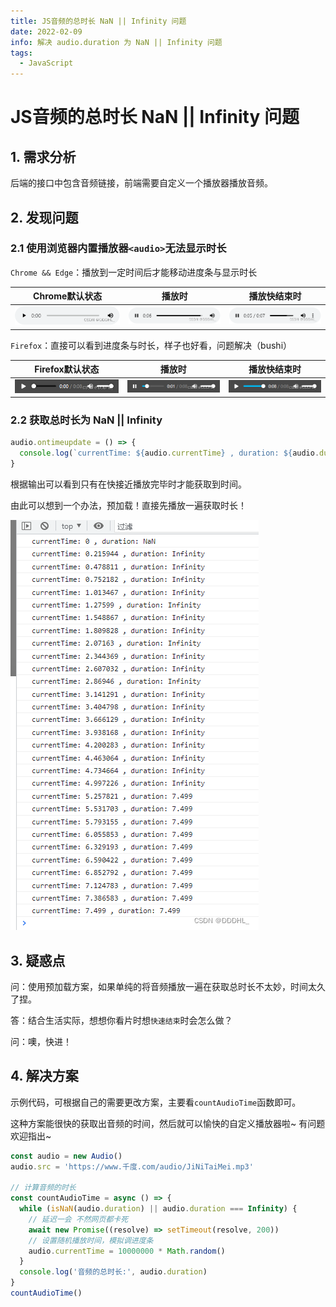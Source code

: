 ```yaml
---
title: JS音频的总时长 NaN || Infinity 问题
date: 2022-02-09
info: 解决 audio.duration 为 NaN || Infinity 问题
tags:
  - JavaScript
---
```


# JS音频的总时长 NaN || Infinity 问题

## 1. 需求分析

后端的接口中包含音频链接，前端需要自定义一个播放器播放音频。

## 2. 发现问题

### 2.1 使用浏览器内置播放器`<audio>`无法显示时长

`Chrome && Edge`：播放到一定时间后才能移动进度条与显示时长

|              Chrome默认状态              |                  播放时                  |               播放快结束时               |
| :--------------------------------------: | :--------------------------------------: | :--------------------------------------: |
| ![1](../img/2022/js-audio/js-audio1.png) | ![1](../img/2022/js-audio/js-audio2.png) | ![1](../img/2022/js-audio/js-audio3.png) |

`Firefox`：直接可以看到进度条与时长，样子也好看，问题解决（bushi）

|             Firefox默认状态              |                  播放时                  |               播放快结束时               |
| :--------------------------------------: | :--------------------------------------: | :--------------------------------------: |
| ![1](../img/2022/js-audio/js-audio4.png) | ![1](../img/2022/js-audio/js-audio5.png) | ![1](../img/2022/js-audio/js-audio6.png) |

>

### 2.2 获取总时长为 NaN || Infinity

```js
audio.ontimeupdate = () => {
  console.log(`currentTime: ${audio.currentTime} , duration: ${audio.duration}`)
}
```

根据输出可以看到只有在快接近播放完毕时才能获取到时间。

由此可以想到一个办法，预加载！直接先播放一遍获取时长！

![1](../img/2022/js-audio/js-audio7.png)

>

## 3. 疑惑点

问：使用预加载方案，如果单纯的将音频播放一遍在获取总时长不太妙，时间太久了捏。

答：结合生活实际，想想你看片时想`快速结束`时会怎么做？

问：噢，快进！

>

## 4. 解决方案

示例代码，可根据自己的需要更改方案，主要看`countAudioTime`函数即可。

这种方案能很快的获取出音频的时间，然后就可以愉快的自定义播放器啦~ 有问题欢迎指出~

```js
const audio = new Audio()
audio.src = 'https://www.千度.com/audio/JiNiTaiMei.mp3'

// 计算音频的时长
const countAudioTime = async () => {
  while (isNaN(audio.duration) || audio.duration === Infinity) {
    // 延迟一会 不然网页都卡死
    await new Promise((resolve) => setTimeout(resolve, 200))
    // 设置随机播放时间，模拟调进度条
    audio.currentTime = 10000000 * Math.random()
  }
  console.log('音频的总时长:', audio.duration)
}
countAudioTime()
```
